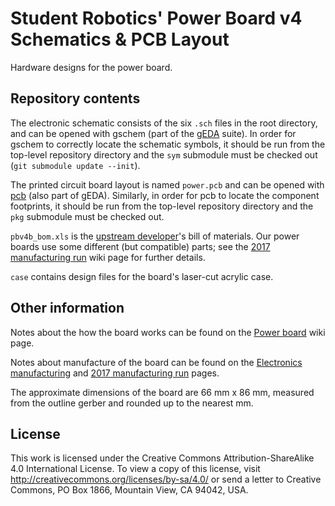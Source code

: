 # Student Robotics' Power Board v4 Schematics & PCB Layout

Hardware designs for the power board.

## Repository contents

The electronic schematic consists of the six `.sch` files in the root directory, and can be opened with gschem (part of the 
[gEDA][geda] suite). In order for gschem to correctly locate the schematic symbols, it should be run from the top-level 
repository directory and the `sym` submodule must be checked out (`git submodule update --init`).

The printed circuit board layout is named `power.pcb` and can be opened with [pcb][geda-pcb] (also part of gEDA). Similarly, 
in order for pcb to locate the component footprints, it should be run from the top-level repository directory and the `pkg` 
submodule must be checked out.

`pbv4b_bom.xls` is the [upstream developer][sr]'s bill of materials. Our power boards use some different (but compatible) 
parts; see the [2017 manufacturing run][wiki-manu-2017] wiki page for further details.

`case` contains design files for the board's laser-cut acrylic case.

## Other information

Notes about the how the board works can be found on the [Power board][wiki-pb] wiki page.

Notes about manufacture of the board can be found on the [Electronics manufacturing][wiki-manu] and [2017 manufacturing 
run][wiki-manu-2017] pages.

The approximate dimensions of the board are 66 mm x 86 mm, measured from the outline gerber and rounded up to the nearest mm.

[sr]: https://studentrobotics.org/
[geda]: http://www.geda-project.org/
[geda-pcb]: http://pcb.geda-project.org/
[wiki-pb]: https://github.com/sourcebots/wiki/wiki/Power-board
[wiki-manu]: https://github.com/sourcebots/wiki/wiki/Electronics-manufacturing
[wiki-manu-2017]: https://github.com/sourcebots/wiki/wiki/2017-manufacturing-run

## License

This work is licensed under the Creative Commons Attribution-ShareAlike 4.0
International License. To view a copy of this license, visit
http://creativecommons.org/licenses/by-sa/4.0/ or send a letter to Creative
Commons, PO Box 1866, Mountain View, CA 94042, USA.
